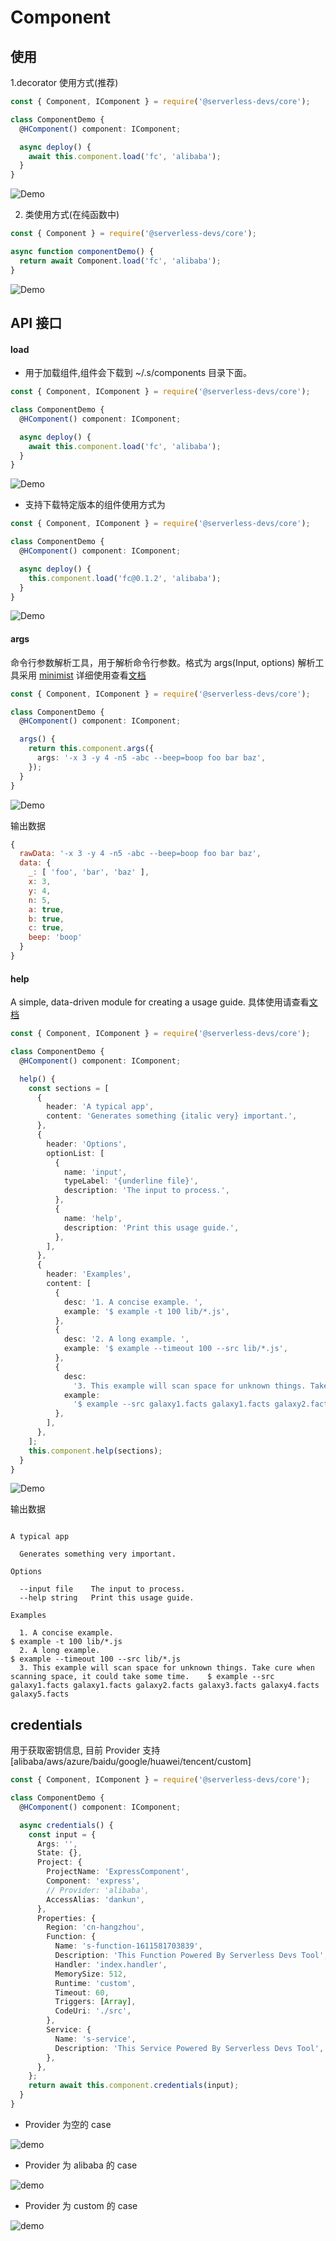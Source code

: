 # Component

## 使用

1.decorator 使用方式(推荐)

```typescript
const { Component, IComponent } = require('@serverless-devs/core');

class ComponentDemo {
  @HComponent() component: IComponent;

  async deploy() {
    await this.component.load('fc', 'alibaba');
  }
}
```

![Demo](https://img.alicdn.com/imgextra/i2/O1CN01odpYZ727xlK1uHeMH_!!6000000007864-1-tps-1337-112.gif)

2. 类使用方式(在纯函数中)

```typescript
const { Component } = require('@serverless-devs/core');

async function componentDemo() {
  return await Component.load('fc', 'alibaba');
}
```

![Demo](https://img.alicdn.com/imgextra/i2/O1CN01odpYZ727xlK1uHeMH_!!6000000007864-1-tps-1337-112.gif)

## API 接口

#### load

- 用于加载组件,组件会下载到 ~/.s/components 目录下面。

```typescript
const { Component, IComponent } = require('@serverless-devs/core');

class ComponentDemo {
  @HComponent() component: IComponent;

  async deploy() {
    await this.component.load('fc', 'alibaba');
  }
}
```

![Demo](https://img.alicdn.com/imgextra/i2/O1CN01odpYZ727xlK1uHeMH_!!6000000007864-1-tps-1337-112.gif)

- 支持下载特定版本的组件使用方式为

```typescript
const { Component, IComponent } = require('@serverless-devs/core');

class ComponentDemo {
  @HComponent() component: IComponent;

  async deploy() {
    this.component.load('fc@0.1.2', 'alibaba');
  }
}
```

![Demo](https://img.alicdn.com/imgextra/i2/O1CN01odpYZ727xlK1uHeMH_!!6000000007864-1-tps-1337-112.gif)

#### args

命令行参数解析工具，用于解析命令行参数。格式为 args(Input, options)
解析工具采用 [minimist](https://github.com/substack/minimist) 详细使用查看[文档](https://github.com/substack/minimist)

```typescript
const { Component, IComponent } = require('@serverless-devs/core');

class ComponentDemo {
  @HComponent() component: IComponent;

  args() {
    return this.component.args({
      args: '-x 3 -y 4 -n5 -abc --beep=boop foo bar baz',
    });
  }
}
```

![Demo](https://img.alicdn.com/imgextra/i2/O1CN01FINmqV1RX0JpUmEx3_!!6000000002120-1-tps-1337-185.gif)

输出数据

```js
{
  rawData: '-x 3 -y 4 -n5 -abc --beep=boop foo bar baz',
  data: {
    _: [ 'foo', 'bar', 'baz' ],
    x: 3,
    y: 4,
    n: 5,
    a: true,
    b: true,
    c: true,
    beep: 'boop'
  }
}
```

#### help

A simple, data-driven module for creating a usage guide. 具体使用请查看[文档](https://github.com/75lb/command-line-usage)

```typescript
const { Component, IComponent } = require('@serverless-devs/core');

class ComponentDemo {
  @HComponent() component: IComponent;

  help() {
    const sections = [
      {
        header: 'A typical app',
        content: 'Generates something {italic very} important.',
      },
      {
        header: 'Options',
        optionList: [
          {
            name: 'input',
            typeLabel: '{underline file}',
            description: 'The input to process.',
          },
          {
            name: 'help',
            description: 'Print this usage guide.',
          },
        ],
      },
      {
        header: 'Examples',
        content: [
          {
            desc: '1. A concise example. ',
            example: '$ example -t 100 lib/*.js',
          },
          {
            desc: '2. A long example. ',
            example: '$ example --timeout 100 --src lib/*.js',
          },
          {
            desc:
              '3. This example will scan space for unknown things. Take cure when scanning space, it could take some time. ',
            example:
              '$ example --src galaxy1.facts galaxy1.facts galaxy2.facts galaxy3.facts galaxy4.facts galaxy5.facts',
          },
        ],
      },
    ];
    this.component.help(sections);
  }
}
```

![Demo](https://img.alicdn.com/imgextra/i2/O1CN01QGUzRz1qIDvq8gUPR_!!6000000005472-1-tps-1337-221.gif)

输出数据

```

A typical app

  Generates something very important.

Options

  --input file    The input to process.
  --help string   Print this usage guide.

Examples

  1. A concise example.                                                                                          $ example -t 100 lib/*.js
  2. A long example.                                                                                             $ example --timeout 100 --src lib/*.js
  3. This example will scan space for unknown things. Take cure when scanning space, it could take some time.    $ example --src galaxy1.facts galaxy1.facts galaxy2.facts galaxy3.facts galaxy4.facts galaxy5.facts

```

## credentials

用于获取密钥信息, 目前 Provider 支持 [alibaba/aws/azure/baidu/google/huawei/tencent/custom]

```typescript
const { Component, IComponent } = require('@serverless-devs/core');

class ComponentDemo {
  @HComponent() component: IComponent;

  async credentials() {
    const input = {
      Args: '',
      State: {},
      Project: {
        ProjectName: 'ExpressComponent',
        Component: 'express',
        // Provider: 'alibaba',
        AccessAlias: 'dankun',
      },
      Properties: {
        Region: 'cn-hangzhou',
        Function: {
          Name: 's-function-1611581703839',
          Description: 'This Function Powered By Serverless Devs Tool',
          Handler: 'index.handler',
          MemorySize: 512,
          Runtime: 'custom',
          Timeout: 60,
          Triggers: [Array],
          CodeUri: './src',
        },
        Service: {
          Name: 's-service',
          Description: 'This Service Powered By Serverless Devs Tool',
        },
      },
    };
    return await this.component.credentials(input);
  }
}
```

- Provider 为空的 case

![demo](https://img.alicdn.com/imgextra/i2/O1CN011qZLkF203hWviFAS9_!!6000000006794-1-tps-1337-221.gif)

- Provider 为 alibaba 的 case

![demo](https://img.alicdn.com/imgextra/i2/O1CN01VgcDDQ1xYtf7dmfdQ_!!6000000006456-1-tps-1337-221.gif)

- Provider 为 custom 的 case

![demo](https://img.alicdn.com/imgextra/i3/O1CN01vCLAUJ1g5GZQuOIZ9_!!6000000004090-1-tps-1337-221.gif)
